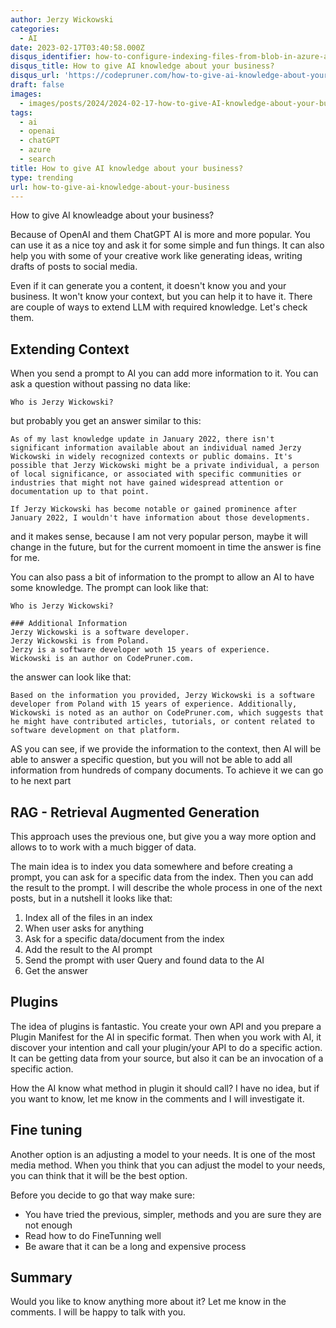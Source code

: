 ```yaml
---
author: Jerzy Wickowski
categories:
  - AI
date: 2023-02-17T03:40:58.000Z
disqus_identifier: how-to-configure-indexing-files-from-blob-in-azure-ai-search
disqus_title: How to give AI knowledge about your business?
disqus_url: 'https://codepruner.com/how-to-give-ai-knowledge-about-your-business'
draft: false
images:
  - images/posts/2024/2024-02-17-how-to-give-AI-knowledge-about-your-business.jpg
tags:
  - ai
  - openai
  - chatGPT
  - azure
  - search
title: How to give AI knowledge about your business?
type: trending
url: how-to-give-ai-knowledge-about-your-business
---
```


How to give AI knowleadge about your business?

Because of OpenAI and them ChatGPT AI is more and more popular. You can use it as a nice toy and ask it for some simple and fun things. It can also help you with some of your creative work like generating ideas, writing drafts of posts to social media.

Even if it can generate you a content, it doesn't know you and your business. It won't know your context, but you can help it to have it. There are couple of ways to extend LLM with required knowledge. Let's check them.

## Extending Context
When you send a prompt to AI you can add more information to it. You can ask a question without passing no data like:
```
Who is Jerzy Wickowski?
```
but probably you get an answer similar to this:
```
As of my last knowledge update in January 2022, there isn't significant information available about an individual named Jerzy Wickowski in widely recognized contexts or public domains. It's possible that Jerzy Wickowski might be a private individual, a person of local significance, or associated with specific communities or industries that might not have gained widespread attention or documentation up to that point.

If Jerzy Wickowski has become notable or gained prominence after January 2022, I wouldn't have information about those developments.
```
and it makes sense, because I am not very popular person, maybe it will change in the future, but for the current momoent in time the answer is fine for me.

You can also pass a bit of information to the prompt to allow an AI to have some knowledge. The prompt can look like that:
```
Who is Jerzy Wickowski?

### Additional Information
Jerzy Wickowski is a software developer.
Jerzy Wickowski is from Poland.
Jerzy is a software developer woth 15 years of experience.
Wickowski is an author on CodePruner.com.
```
the answer can look like that:

```
Based on the information you provided, Jerzy Wickowski is a software developer from Poland with 15 years of experience. Additionally, Wickowski is noted as an author on CodePruner.com, which suggests that he might have contributed articles, tutorials, or content related to software development on that platform.
```

AS you can see, if we provide the information to the context, then AI will be able to answer a specific question, but you will not be able to add all information from hundreds of company documents. To achieve it we can go to he next part 

## RAG - Retrieval Augmented Generation
This approach uses the previous one, but give you a way more option and allows to to work with a much bigger of data. 

The main idea is to index you data somewhere and before creating a prompt, you can ask for a specific data from the index. Then you can add the result to the prompt. I will describe the whole process in one of the next posts, but in a nutshell it looks like that:

1. Index all of the files in an index 
2. When user asks for anything
3. Ask for a specific data/document from the index
4. Add the result to the AI prompt
5. Send the prompt with user Query and found data to the AI
6. Get the answer

## Plugins
The idea of plugins is fantastic. You create your own API and you prepare a Plugin Manifest for the AI in specific format. Then when you work with AI, it discover your intention and call your plugin/your API to do a specific action. It can be getting data from your source, but also it can be an invocation of a specific action.

How the AI know what method in plugin it should call? I have no idea, but if you want to know, let me know in the comments and I will investigate it.

## Fine tuning
Another option is an adjusting a model to your needs. It is one of the most media method. When you think that you can adjust the model to your needs, you can think that it will be the best option. 

Before you decide to go that way make sure:
- You have tried the previous, simpler, methods and you are sure they are not enough
- Read how to do FineTunning well
- Be aware that it can be a long and expensive process


## Summary
Would you like to know anything more about it? Let me know in the comments. I will be happy to talk with you.